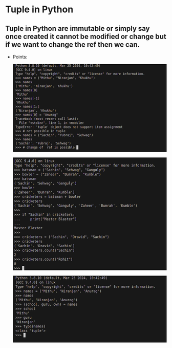 # Tuple in Python

## Tuple in Python are immutable or simply say once created it cannot be modified or change but if we want to change the ref then we can.

- Points: 

    ![Tupple1](../Screenshots/tup1.png)

    ![Tupple2](../Screenshots/tup2.png)

    ![Tupple3](../Screenshots/tup3.png)